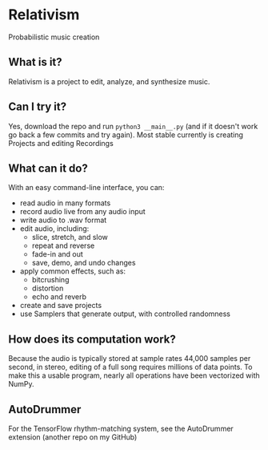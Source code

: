 # Relativism

Probabilistic music creation

## What is it?

Relativism is a project to edit, analyze,
and synthesize music.

## Can I try it?
Yes, download the repo and run `python3 __main__.py` (and if it doesn't work go back a few commits and try again).
Most stable currently is creating Projects and editing Recordings

## What can it do?
With an easy command-line interface, you can:
* read audio in many formats
* record audio live from any audio input
* write audio to .wav format
* edit audio, including:
    * slice, stretch, and slow
    * repeat and reverse
    * fade-in and out
    * save, demo, and undo changes
* apply common effects, such as:
    * bitcrushing
    * distortion
    * echo and reverb
* create and save projects
* use Samplers that generate output, with controlled randomness

## How does its computation work?

Because the audio is typically stored at sample rates 44,000 samples per second, in stereo, 
editing of a full song requires millions of data points. To make this a usable program, nearly
all operations have been vectorized with NumPy.

## AutoDrummer

For the TensorFlow rhythm-matching system, see the AutoDrummer extension (another repo on my GitHub)
